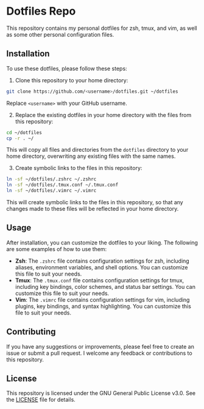 # Dotfiles Repo

This repository contains my personal dotfiles for zsh, tmux, and vim, as well as some other personal configuration files.

## Installation

To use these dotfiles, please follow these steps:

1. Clone this repository to your home directory:

```bash
git clone https://github.com/<username>/dotfiles.git ~/dotfiles
```

Replace `<username>` with your GitHub username.

2. Replace the existing dotfiles in your home directory with the files from this repository:

```bash
cd ~/dotfiles
cp -r . ~/
```


This will copy all files and directories from the `dotfiles` directory to your home directory, overwriting any existing files with the same names.

3. Create symbolic links to the files in this repository:

```bash
ln -sf ~/dotfiles/.zshrc ~/.zshrc
ln -sf ~/dotfiles/.tmux.conf ~/.tmux.conf
ln -sf ~/dotfiles/.vimrc ~/.vimrc
```

This will create symbolic links to the files in this repository, so that any changes made to these files will be reflected in your home directory.

## Usage

After installation, you can customize the dotfiles to your liking. The following are some examples of how to use them:

- **Zsh**: The `.zshrc` file contains configuration settings for zsh, including aliases, environment variables, and shell options. You can customize this file to suit your needs.
- **Tmux**: The `.tmux.conf` file contains configuration settings for tmux, including key bindings, color schemes, and status bar settings. You can customize this file to suit your needs.
- **Vim**: The `.vimrc` file contains configuration settings for vim, including plugins, key bindings, and syntax highlighting. You can customize this file to suit your needs.

## Contributing

If you have any suggestions or improvements, please feel free to create an issue or submit a pull request. I welcome any feedback or contributions to this repository.

## License

This repository is licensed under the GNU General Public License v3.0. See the [LICENSE](LICENSE) file for details.
